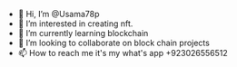- 👋 Hi, I’m @Usama78p
- 👀 I’m interested in creating nft. 
- 🌱 I’m currently learning blockchain
- 💞️ I’m looking to collaborate on block chain projects
- 📫 How to reach me it's my what's app +923026556512

<!---
Usama78p/Usama78p is a ✨ special ✨ repository because its `README.md` (this file) appears on your GitHub profile.
You can click the Preview link to take a look at your changes.
--->
